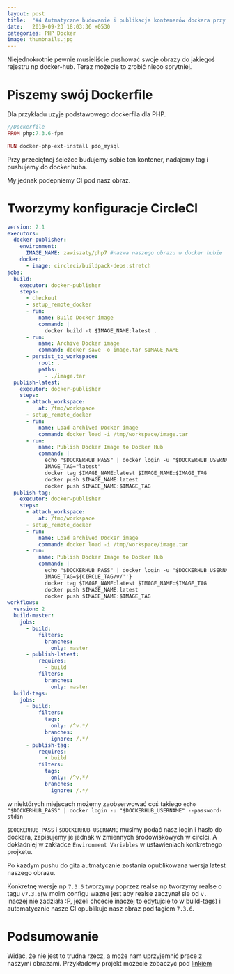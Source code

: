 ```yaml
---
layout: post
title:  "#4 Autmatyczne budowanie i publikacja kontenerów dockera przy uzyciu circleci"
date:   2019-09-23 18:03:36 +0530
categories: PHP Docker
image: thumbnails.jpg
---
```

Niejednokrotnie pewnie musieliście pushować swoje obrazy do jakiegoś rejestru np docker-hub. Teraz możecie to zrobić nieco sprytniej. 

# Piszemy swój Dockerfile
Dla przykładu uzyje podstawowego dockerfila dla PHP.
```php
//Dockerfile
FROM php:7.3.6-fpm

RUN docker-php-ext-install pdo_mysql
```
Przy przeciętnej ścieżce budujemy sobie ten kontener, nadajemy tag i pushujemy do docker huba.

My jednak podepniemy CI pod nasz obraz.

# Tworzymy konfiguracje CircleCI

```yml
version: 2.1
executors:
  docker-publisher:
    environment:
      IMAGE_NAME: zawiszaty/php7 #nazwa naszego obrazu w docker hubie
    docker:
      - image: circleci/buildpack-deps:stretch
jobs:
  build:
    executor: docker-publisher
    steps:
      - checkout
      - setup_remote_docker
      - run:
          name: Build Docker image
          command: |
            docker build -t $IMAGE_NAME:latest .
      - run:
          name: Archive Docker image
          command: docker save -o image.tar $IMAGE_NAME
      - persist_to_workspace:
          root: .
          paths:
            - ./image.tar
  publish-latest:
    executor: docker-publisher
    steps:
      - attach_workspace:
          at: /tmp/workspace
      - setup_remote_docker
      - run:
          name: Load archived Docker image
          command: docker load -i /tmp/workspace/image.tar
      - run:
          name: Publish Docker Image to Docker Hub
          command: |
            echo "$DOCKERHUB_PASS" | docker login -u "$DOCKERHUB_USERNAME" --password-stdin
            IMAGE_TAG="latest"
            docker tag $IMAGE_NAME:latest $IMAGE_NAME:$IMAGE_TAG
            docker push $IMAGE_NAME:latest
            docker push $IMAGE_NAME:$IMAGE_TAG
  publish-tag:
    executor: docker-publisher
    steps:
      - attach_workspace:
          at: /tmp/workspace
      - setup_remote_docker
      - run:
          name: Load archived Docker image
          command: docker load -i /tmp/workspace/image.tar
      - run:
          name: Publish Docker Image to Docker Hub
          command: |
            echo "$DOCKERHUB_PASS" | docker login -u "$DOCKERHUB_USERNAME" --password-stdin
            IMAGE_TAG=${CIRCLE_TAG/v/''}
            docker tag $IMAGE_NAME:latest $IMAGE_NAME:$IMAGE_TAG
            docker push $IMAGE_NAME:latest
            docker push $IMAGE_NAME:$IMAGE_TAG
workflows:
  version: 2
  build-master:
    jobs:
      - build:
          filters:
            branches:
              only: master
      - publish-latest:
          requires:
            - build
          filters:
            branches:
              only: master
  build-tags:
    jobs:
      - build:
          filters:
            tags:
              only: /^v.*/
            branches:
              ignore: /.*/
      - publish-tag:
          requires:
            - build
          filters:
            tags:
              only: /^v.*/
            branches:
              ignore: /.*/
```
w niektórych miejscach możemy zaobserwować coś takiego `echo "$DOCKERHUB_PASS" | docker login -u "$DOCKERHUB_USERNAME" --password-stdin`

`$DOCKERHUB_PASS` i `$DOCKERHUB_USERNAME` musimy podać nasz login i hasło do dockera, zapisujemy je jednak w zmiennych środowiskowych w circlci. A dokładniej
w zakładce `Environment Variables` w ustawieniach konkretnego projketu. 

Po kazdym pushu do gita autmatycznie zostania opublikowana wersja latest naszego obrazu.

Konkretnę wersje np `7.3.6` tworzymy poprzez realse np tworzymy realse o tagu `v7.3.6`(w moim configu wazne jest aby realse zaczynał sie od `v.` inaczej nie zadziała :P, jezeli chcecie inaczej to edytujcie to w build-tags) i automatycznie nasze CI opublikuje nasz obraz pod tagiem `7.3.6`.

# Podsumowanie
Widać, że nie jest to trudna rzecz, a może nam uprzyjemnić prace z naszymi obrazami. Przykładowy projekt mozecie zobaczyć pod [linkiem](https://github.com/zawiszaty/php7-docker)